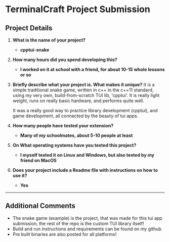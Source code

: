 # TerminalCraft Project Submission

## Project Details

1. **What is the name of your project?**
   - **cpptui-snake**

2. **How many hours did you spend developing this?**
   - **I worked on it at school with a friend, for about 10-15 whole lessons or so**

3. **Briefly describe what your project is. What makes it unique?**
   It is a simple traditional snake game, written in c++ in the c++11 standard, using my very own, build-from-scratch TUI lib, 'cpptui'.
   It is really light weight, runs on really basic hardware, and performs quite well.

   It was a really good way to practice library development (cpptui), and game development, all connected by the beauty of tui apps.

4. **How many people have tested your extension?**
   - **Many of my schoolmates, about 5-10 people at least**

5. **On What operating systems have you tested this project?**
   - **I myself tested it on Linux and Windows, but also tested by my friend on MacOS**

6. **Does your project include a Readme file with instructions on how to use it?**
   - **Yes**

---

## Additional Comments

* The snake game (example) is the project, that was made for this tui app submission, the rest of the repo is the custom TUI library itself!
* Build and run instructions and requirements can be found on my github. 
* Pre built binaries are also posted for all platforms!

